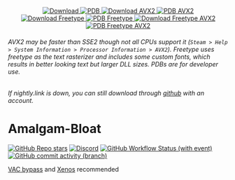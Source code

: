 <p align="center">
  <a href="https://nightly.link/seanntf/Amalgam-Bloat/workflows/msbuild/master/Amalgam-Bloatx64Release.zip">
    <img src=".github/assets/download.png" alt="Download" width="auto" height="auto">
  </a>
  <a href="https://nightly.link/seanntf/Amalgam-Bloat/workflows/msbuild/master/Amalgam-Bloatx64ReleasePDB.zip">
    <img src=".github/assets/pdb2.png" alt="PDB" width="auto" height="auto">
  </a>
  <a href="https://nightly.link/seanntf/Amalgam-Bloat/workflows/msbuild/master/Amalgam-Bloatx64ReleaseAVX2.zip">
    <img src=".github/assets/download_avx2.png" alt="Download AVX2" width="auto" height="auto">
  </a>
  <a href="https://nightly.link/seanntf/Amalgam-Bloat/workflows/msbuild/master/Amalgam-Bloatx64ReleaseAVX2PDB.zip">
    <img src=".github/assets/pdb2.png" alt="PDB AVX2" width="auto" height="auto">
  </a>
  <br>
  <a href="https://nightly.link/seanntf/Amalgam-Bloat/workflows/msbuild/master/Amalgam-Bloatx64ReleaseFreetype.zip">
    <img src=".github/assets/freetype.png" alt="Download Freetype" width="auto" height="auto">
  </a>
  <a href="https://nightly.link/seanntf/Amalgam-Bloat/workflows/msbuild/master/Amalgam-Bloatx64ReleaseFreetypePDB.zip">
    <img src=".github/assets/pdb2.png" alt="PDB Freetype" width="auto" height="auto">
  </a>
  <a href="https://nightly.link/seanntf/Amalgam-Bloat/workflows/msbuild/master/Amalgam-Bloatx64ReleaseFreetypeAVX2.zip">
    <img src=".github/assets/freetype_avx2.png" alt="Download Freetype AVX2" width="auto" height="auto">
  </a>
  <a href="https://nightly.link/seanntf/Amalgam-Bloat/workflows/msbuild/master/Amalgam-Bloatx64ReleaseFreetypeAVX2PDB.zip">
    <img src=".github/assets/pdb2.png" alt="PDB Freetype AVX2" width="auto" height="auto">
  </a>
</p>

###### AVX2 may be faster than SSE2 though not all CPUs support it (`Steam > Help > System Information > Processor Information > AVX2`). Freetype uses freetype as the text rasterizer and includes some custom fonts, which results in better looking text but larger DLL sizes. PDBs are for developer use.
###### If nightly.link is down, you can still download through [github](https://github.com/seanntf/Amalgam-Bloat/actions) with an account.

# Amalgam-Bloat

[![GitHub Repo stars](https://img.shields.io/github/stars/seanntf/Amalgam-Bloat)](/../../stargazers)
[![Discord](https://img.shields.io/discord/1227898008373297223?logo=Discord&label=discord)](https://discord.gg/RbP9DfkUhe)
[![GitHub Workflow Status (with event)](https://img.shields.io/github/actions/workflow/status/seanntf/Amalgam-Bloat/msbuild.yml?branch=master)](/../../actions)
[![GitHub commit activity (branch)](https://img.shields.io/github/commit-activity/m/seanntf/Amalgam-Bloat)](/../../commits/)

[VAC bypass](https://github.com/danielkrupinski/VAC-Bypass-Loader) and [Xenos](https://github.com/DarthTon/Xenos/releases) recommended
